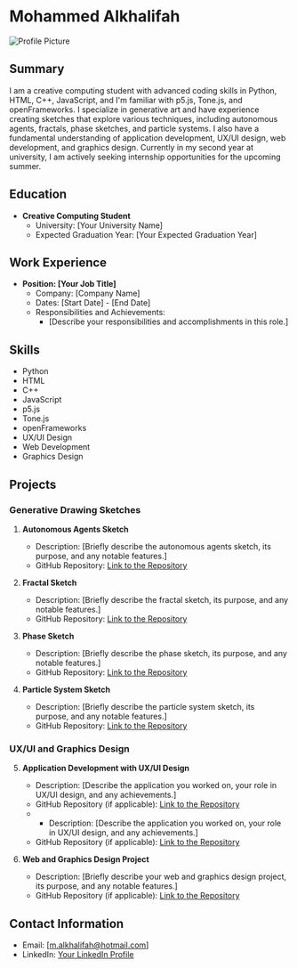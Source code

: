 # Mohammed Alkhalifah

![Profile Picture](URL-to-your-profile-picture.png)

## Summary

I am a creative computing student with advanced coding skills in Python, HTML, C++, JavaScript, and I'm familiar with p5.js, Tone.js, and openFrameworks. I specialize in generative art and have experience creating sketches that explore various techniques, including autonomous agents, fractals, phase sketches, and particle systems. I also have a fundamental understanding of application development, UX/UI design, web development, and graphics design. Currently in my second year at university, I am actively seeking internship opportunities for the upcoming summer.

## Education

- **Creative Computing Student**
  - University: [Your University Name]
  - Expected Graduation Year: [Your Expected Graduation Year]

## Work Experience

- **Position: [Your Job Title]**
  - Company: [Company Name]
  - Dates: [Start Date] - [End Date]
  - Responsibilities and Achievements:
    - [Describe your responsibilities and accomplishments in this role.]

## Skills

- Python
- HTML
- C++
- JavaScript
- p5.js
- Tone.js
- openFrameworks
- UX/UI Design
- Web Development
- Graphics Design

## Projects

### Generative Drawing Sketches

1. **Autonomous Agents Sketch**
   - Description: [Briefly describe the autonomous agents sketch, its purpose, and any notable features.]
   - GitHub Repository: [Link to the Repository](https://doc.gold.ac.uk/~malkh001/autonomousAgents/index.html)

2. **Fractal Sketch**
   - Description: [Briefly describe the fractal sketch, its purpose, and any notable features.]
   - GitHub Repository: [Link to the Repository](URL-to-the-repository)

3. **Phase Sketch**
   - Description: [Briefly describe the phase sketch, its purpose, and any notable features.]
   - GitHub Repository: [Link to the Repository](https://doc.gold.ac.uk/~malkh001/phaseSketch/index.html)

4. **Particle System Sketch**
   - Description: [Briefly describe the particle system sketch, its purpose, and any notable features.]
   - GitHub Repository: [Link to the Repository](URL-to-the-repository)

### UX/UI and Graphics Design

5. **Application Development with UX/UI Design**
   - Description: [Describe the application you worked on, your role in UX/UI design, and any achievements.]
   - GitHub Repository (if applicable): [Link to the Repository](https://www.figma.com/proto/CsPjykLNtZYDJ5EhRgAIIL/those-bishes-doin-stuff?node-id=509-181&starting-point-node-id=509%3A181&mode=design&t=tbC7J8TcC65vtvph-1)
   -  - Description: [Describe the application you worked on, your role in UX/UI design, and any achievements.]
   - GitHub Repository (if applicable): [Link to the Repository](https://www.figma.com/proto/VdmcerT8E2XPozPBb9fXXf/Gym-app?node-id=1-2&starting-point-node-id=1%3A2&mode=design&t=bAGyT6Bia7xuPBn6-1)

6. **Web and Graphics Design Project**
   - Description: [Briefly describe your web and graphics design project, its purpose, and any notable features.]
   - GitHub Repository (if applicable): [Link to the Repository](https://doc.gold.ac.uk/~malkh001/ccp/saudiArabia/home.html)

## Contact Information

- Email: [m.alkhalifah@hotmail.com]
- LinkedIn: [Your LinkedIn Profile](https://www.linkedin.com/in/mohammed-a-alkhalifa-68322b1bb/)

